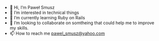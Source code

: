 - 👋 Hi, I’m Paweł Smusz
- 👀 I’m interested in technical things
- 🌱 I’m currently learning Ruby on Rails
- 💞️ I’m looking to collaborate on somtheing that could help me to improve my skills.
- 📫 How to reach me pawel_smusz@yahoo.com

<!---
pebl91/pebl91 is a ✨ special ✨ repository because its `README.md` (this file) appears on your GitHub profile.
You can click the Preview link to take a look at your changes.
--->
